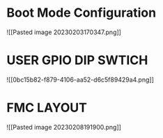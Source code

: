 # Boot Mode Configuration
![[Pasted image 20230203170347.png]]

# USER GPIO DIP SWTICH
![[0bc15b82-f879-4106-aa52-d6c5f89429a4.png]]
# FMC LAYOUT
![[Pasted image 20230208191900.png]]